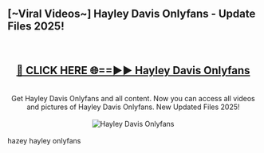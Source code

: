 <h2>[~Viral Videos~] Hayley Davis Onlyfans - Update Files 2025!</h2>
<br>
<div align="center">
<h2><a href="https://betterlinks.top/A2PfLJ" rel="nofollow">🔴 CLICK HERE 🌐==►► Hayley Davis Onlyfans</a></h2>
<br>
Get Hayley Davis Onlyfans and all content. Now you can access all videos and pictures of Hayley Davis Onlyfans. New Updated Files 2025!
<br>
<br>
<a href="https://betterlinks.top/A2PfLJ" rel="nofollow" data-target="animated-image.originalLink"><img src="https://i.ibb.co.com/WyWwxjT/player-gif2.gif" alt="Hayley Davis Onlyfans" style="max-width: 100%; display: inline-block;" data-target="animated-image.originalImage"></a>
</div>
<br>
hazey hayley onlyfans